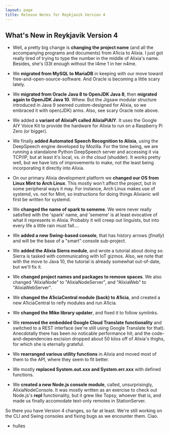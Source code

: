 ```yaml
---
layout: page
title: Release Notes for Reykjavik Version 4
---
```


## What's New in Reykjavik Version 4

* Well, a pretty big change is **changing the project name** (and all the accompanying programs and documents) from A1icia to Alixia. I just got really tired of trying to type the number in the middle of Alixia's name. Besides, she's l33t enough without the l4me 1 in her n4me.

* We **migrated from MySQL to MariaDB** in keeping with our move toward free-and-open-source-software. And Oracle is becoming a little scary lately.

* We **migrated from Oracle Java 8 to OpenJDK Java 8**, then **migrated again to OpenJDK Java 10**. Whew. But the Jigsaw modular structure introduced in Java 9 seemed custom-designed for Alixia, so we embraced it with open(JDK) arms. Also, see scary Oracle note above.

* We added a **variant of AlixiaPi called AlixiaPiAIY**. It uses the Google AIY Voice Kit to provide the hardware for Alixia to run on a Raspberry Pi Zero (or bigger).

* We finally **added Automated Speech Recognition to Alixia**, using the DeepSpeech engine developed by Mozilla. For the time being, we are running a standalone Python DeepSpeech server and accessing it via TCP/IP, but at least it's local, vs. *in the cloud* (shudder). It works pretty well, but we have lots of improvements to make, not the least being incorporating it directly into Alixia.

* On our primary Alixia development platform we **changed our OS from Linux Mint to Arch Linux**. This mostly won't affect the project, but in some peripheral ways it may. For instance, Arch Linux makes use of systemd, vs. not for Mint, so instructions for doing things Alixianic will first be written for systemd.

* We **changed the name of spark to sememe**. We were never really satisfied with the 'spark' name, and 'sememe' is at least evocative of what it represents in Alixia. Probably it will creep out linguists, but into every life a little rain must fall....

* We **added a new Swing-based console**, that has history arrows (*finally*) and will be the base of a "smart" console sub-project.

* We **added the Alixia Sierra module**, and wrote a tutorial about doing so. Sierra is tasked with communicating with IoT gizmos. Also, we note that with the move to Java 10, the tutorial is already somewhat out-of-date, but we'll fix it.

* We **changed project names and packages to remove spaces**. We also changed "AlixiaNode" to "AlixiaNodeServer", and "AlixiaWeb" to "AlixiaWebServer".

* We **changed the A1iciaCentral module (back) to A1icia**, and created a new A1iciaCentral to reify modules and run A1icia.

* We **changed the Mike library updater**, and fixed it to follow symlinks.

* We **removed the embedded Google Cloud Translate functionality** and switched to a REST interface (we're still using Google Translate for that). Anecdotally there has been no noticable performance hit; and the code-and-dependencies excision dropped about 50 kilos off of Alixia's thighs, for which she is eternally grateful.

* We **rearranged various utility functions** in Alixia and moved most of them to the API, where they seem to fit better.

* We mostly **replaced System.out.xxx and System.err.xxx** with defined functions.

* We **created a new Node.js console module**, called, unsurprisingly, AlixiaNodeConsole. It was mostly written as an exercise to check out
Node.js's **repl** functionality, but it grew like Topsy, whoever that is, and made us finally accomodate text-only remotes in StationServer.

So there you have Version 4 changes, so far at least. We're still working on the CLI and Swing consoles and fixing bugs as we encounter them. Ciao.

- hulles


